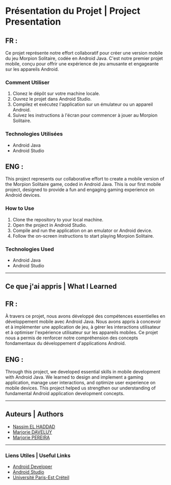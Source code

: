 # Présentation du Projet | Project Presentation

## FR :

Ce projet représente notre effort collaboratif pour créer une version mobile du jeu Morpion Solitaire, codée en Android Java. C'est notre premier projet mobile, conçu pour offrir une expérience de jeu amusante et engageante sur les appareils Android.

### Comment Utiliser

1. Clonez le dépôt sur votre machine locale.
2. Ouvrez le projet dans Android Studio.
3. Compilez et exécutez l'application sur un émulateur ou un appareil Android.
4. Suivez les instructions à l'écran pour commencer à jouer au Morpion Solitaire.

### Technologies Utilisées

- Android Java
- Android Studio

## ENG :

This project represents our collaborative effort to create a mobile version of the Morpion Solitaire game, coded in Android Java. This is our first mobile project, designed to provide a fun and engaging gaming experience on Android devices.

### How to Use

1. Clone the repository to your local machine.
2. Open the project in Android Studio.
3. Compile and run the application on an emulator or Android device.
4. Follow the on-screen instructions to start playing Morpion Solitaire.

### Technologies Used

- Android Java
- Android Studio

---

## Ce que j'ai appris | What I Learned

## FR :

À travers ce projet, nous avons développé des compétences essentielles en développement mobile avec Android Java. Nous avons appris à concevoir et à implémenter une application de jeu, à gérer les interactions utilisateur et à optimiser l'expérience utilisateur sur les appareils mobiles. Ce projet nous a permis de renforcer notre compréhension des concepts fondamentaux du développement d'applications Android.

## ENG :

Through this project, we developed essential skills in mobile development with Android Java. We learned to design and implement a gaming application, manage user interactions, and optimize user experience on mobile devices. This project helped us strengthen our understanding of fundamental Android application development concepts.

---

## Auteurs | Authors

- [Nassim EL HADDAD](https://www.linkedin.com/in/nassim-el-haddad-4aa298271/)
- [Marjorie DAVELUY](https://www.linkedin.com/in/marjorie-daveluy/)
- [Marjorie PEREIRA](https://www.linkedin.com/in/lucile-pereira-a37823290/)

---

### Liens Utiles | Useful Links

- [Android Developer](https://developer.android.com/)
- [Android Studio](https://developer.android.com/studio)
- [Université Paris-Est Créteil](https://www.u-pec.fr/)
